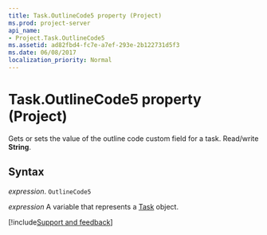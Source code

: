 ```yaml
---
title: Task.OutlineCode5 property (Project)
ms.prod: project-server
api_name:
- Project.Task.OutlineCode5
ms.assetid: ad82fbd4-fc7e-a7ef-293e-2b122731d5f3
ms.date: 06/08/2017
localization_priority: Normal
---
```



# Task.OutlineCode5 property (Project)

 Gets or sets the value of the outline code custom field for a task. Read/write **String**.


## Syntax

_expression_. `OutlineCode5`

_expression_ A variable that represents a [Task](./Project.Task.md) object.

[!include[Support and feedback](~/includes/feedback-boilerplate.md)]